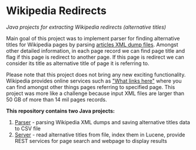 # Wikipedia Redirects
*Java projects for extracting Wikipedia redirects (alternative titles)*

Main goal of this project was to implement parser for finding alternative titles for Wikipedia pages by parsing [articles XML dump files](https://dumps.wikimedia.org/enwiki/). Amongst other detailed information, in each page record we can find page title and flag if this page is redirect to another page. If this page is redirect we can consider its title as alternative title of page it is referring to.

Please note that this project does not bring any new exciting functionality. Wikipedia provides online services such as ["What links here"](http://en.wikipedia.org/w/index.php?title=Special%3AWhatLinksHere&target=Computer&namespace=) where you can find amongst other things pages referring to specified page. This project was more like a challenge because input XML files are larger than 50 GB of more than 14 mil pages records.

**This repository contains two Java projects:**

1. [Parser](parser) - parsing Wikipedia XML dumps and saving alternative titles data to CSV file
2. [Server](server) - read alternative titles from file, index them in Lucene, provide REST services for page search and webpage to display results
